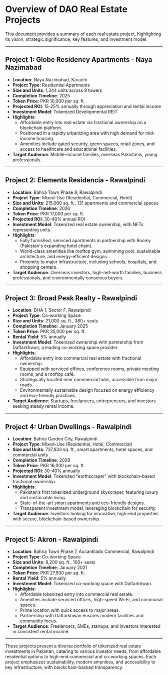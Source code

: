 # Overview of DAO Real Estate Projects

This document provides a summary of each real estate project, highlighting its vision, strategic significance, key features, and investment model.

---

## Project 1: Globe Residency Apartments - Naya Nazimabad

- **Location**: Naya Nazimabad, Karachi
- **Project Type**: Residential Apartments
- **Size and Units**: 1,344 units across 9 towers
- **Completion Timeline**: 2025
- **Token Price**: PKR 10,000 per sq. ft.
- **Projected ROI**: 15-25% annually through appreciation and rental income
- **Investment Model**: Tokenized Developmental REIT
- **Highlights**:
  - Affordable entry into real estate via fractional ownership on a blockchain platform.
  - Positioned in a rapidly urbanizing area with high demand for mid-income housing.
  - Amenities include gated security, green spaces, retail zones, and access to healthcare and educational facilities.
- **Target Audience**: Middle-income families, overseas Pakistanis, young professionals.

---

## Project 2: Elements Residencia - Rawalpindi

- **Location**: Bahria Town Phase 8, Rawalpindi
- **Project Type**: Mixed-Use (Residential, Commercial, Hotel)
- **Size and Units**: 215,000 sq. ft., 131 apartments and commercial spaces
- **Completion Timeline**: 2026
- **Token Price**: PKR 17,000 per sq. ft.
- **Projected ROI**: 30-40% annual ROI
- **Investment Model**: Tokenized real estate ownership, with NFTs representing units.
- **Highlights**:
  - Fully furnished, serviced apartments in partnership with Roomy (Pakistan's expanding hotel chain).
  - World-class amenities like rooftop gym, swimming pool, sustainable architecture, and energy-efficient designs.
  - Proximity to major infrastructure, including schools, hospitals, and shopping centers.
- **Target Audience**: Overseas investors, high-net-worth families, business professionals, and environmentally conscious buyers.

---

## Project 3: Broad Peak Realty - Rawalpindi

- **Location**: DHA 1, Sector F, Rawalpindi
- **Project Type**: Co-working Space
- **Size and Units**: 21,000 sq. ft., 380+ seats
- **Completion Timeline**: January 2025
- **Token Price**: PKR 35,000 per sq. ft.
- **Rental Yield**: 5% annually
- **Investment Model**: Tokenized ownership with partnership from Daftarkhwan, a leading co-working space provider.
- **Highlights**:
  - Affordable entry into commercial real estate with fractional ownership.
  - Equipped with serviced offices, conference rooms, private meeting rooms, and a rooftop café.
  - Strategically located near commercial hubs, accessible from major roads.
  - Environmentally sustainable design focused on energy efficiency and eco-friendly practices.
- **Target Audience**: Startups, freelancers, entrepreneurs, and investors seeking steady rental income.

---

## Project 4: Urban Dwellings - Rawalpindi

- **Location**: Bahria Garden City, Rawalpindi
- **Project Type**: Mixed-Use (Residential, Hotel, Commercial)
- **Size and Units**: 737,633 sq. ft., smart apartments, hotel spaces, and commercial units
- **Completion Timeline**: 2028
- **Token Price**: PKR 16,000 per sq. ft.
- **Projected ROI**: 30-40% annually
- **Investment Model**: Tokenized "earthscraper" with blockchain-based fractional ownership.
- **Highlights**:
  - Pakistan’s first tokenized underground skyscraper, featuring luxury and sustainable living.
  - State-of-the-art smart apartments and eco-friendly designs.
  - Transparent investment model, leveraging blockchain for security.
- **Target Audience**: Investors looking for innovative, high-end properties with secure, blockchain-based ownership.

---

## Project 5: Akron - Rawalpindi

- **Location**: Bahria Town Phase 7, Accantilado Commercial, Rawalpindi
- **Project Type**: Co-working Space
- **Size and Units**: 8,200 sq. ft., 100+ seats
- **Completion Timeline**: January 2021
- **Token Price**: PKR 27,500 per sq. ft.
- **Rental Yield**: 5% annually
- **Investment Model**: Tokenized co-working space with Daftarkhwan.
- **Highlights**:
  - Affordable tokenized entry into commercial real estate.
  - Amenities include serviced offices, high-speed Wi-Fi, and communal spaces.
  - Prime location with quick access to major areas.
  - Partnership with Daftarkhwan ensures modern facilities and community focus.
- **Target Audience**: Freelancers, SMEs, startups, and investors interested in consistent rental income.

---

These projects present a diverse portfolio of tokenized real estate investments in Pakistan, catering to various investor needs, from affordable residential options to high-end commercial and co-working spaces. Each project emphasizes sustainability, modern amenities, and accessibility to key infrastructure, with blockchain-backed transparency.